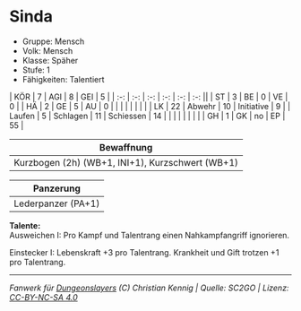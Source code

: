 # Sinda  
- Gruppe: Mensch  
- Volk: Mensch  
- Klasse: Späher  
- Stufe: 1  
- Fähigkeiten: Talentiert  


| KÖR    | 7  | AGI      | 8  | GEI        | 5  |
| :-: | :-: | :-: | :-: | :-: | :-: ||
| ST     | 3  | BE       | 0  | VE         | 0  |
| HÄ     | 2  | GE       | 5  | AU         | 0  |
|        |    |          |    |            |    |
| LK     | 22 | Abwehr   | 10 | Initiative | 9  |
| Laufen | 5  | Schlagen | 11 | Schiessen  | 14 |
|        |    |          |    |            |    |
| GH     | 1  | GK       | no | EP         | 55 |


| Bewaffnung |
| --- |
| Kurzbogen (2h) (WB+1, INI+1), Kurzschwert (WB+1) |


| Panzerung |
| --- |
| Lederpanzer (PA+1) |


**Talente:**  
Ausweichen I: Pro Kampf und Talentrang einen Nahkampfangriff ignorieren.

Einstecker I: Lebenskraft +3 pro Talentrang. Krankheit und Gift trotzen +1 pro Talentrang.





___
*Fanwerk für [Dungeonslayers](https://www.dungeonslayers.net/) (C) Christian Kennig | Quelle: SC2GO | Lizenz: [CC-BY-NC-SA 4.0](https://creativecommons.org/licenses/by-nc-sa/4.0/deed.de)*